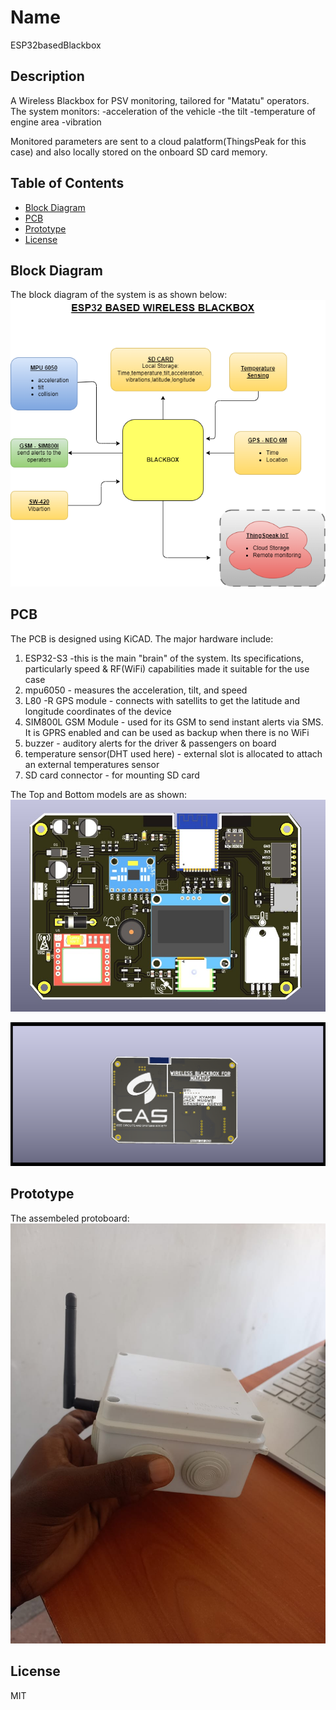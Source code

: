 # Name
ESP32basedBlackbox

## Description
A Wireless Blackbox for PSV monitoring, tailored for "Matatu" operators. The system monitors:
        -acceleration of the vehicle
        -the tilt
        -temperature of engine area
        -vibration

Monitored parameters are sent to a cloud palatform(ThingsPeak for this case) and also locally stored on the onboard SD card memory.

## Table of Contents
- [Block Diagram](#Block_Diagram)
- [PCB](#PCB)
- [Prototype](#Prototype)
- [License](#license)

## Block Diagram
The block diagram of the system is as shown below:
![blockdiagram](image.png)

## PCB
The PCB is designed using KiCAD. The major hardware include:
1. ESP32-S3 -this is the main "brain" of the system. Its specifications, particularly speed & RF(WiFi) capabilities made it suitable for the use case
2. mpu6050 - measures the acceleration, tilt, and speed
3. L80 -R GPS module - connects with satellits to get the latitude and longitude coordinates of the device
4. SIM800L GSM Module - used for its GSM to send instant alerts via SMS. It is GPRS enabled and can be used as backup when there is no WiFi
5. buzzer - auditory alerts for the driver & passengers on board
6. temperature sensor(DHT used here) - external slot is allocated to attach an external temperatures sensor
7. SD card connector - for mounting SD card


The Top and Bottom models are as shown:
![Top part](top.jpg) 

![Bottom Part](wireless_blackbox_bottom.png)

## Prototype
The assembeled protoboard:
![alt text](<prototype.jpg>)

## License
MIT
